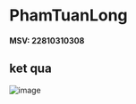 # PhamTuanLong
#### MSV: 22810310308
## ket qua
![image](https://github.com/user-attachments/assets/466e35d2-a853-401e-909c-b3060ff1fb79)
